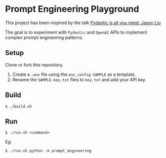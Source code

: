 # Prompt Engineering Playground

This project has been inspired by the talk [Pydantic is all you need: Jason Liu](https://www.youtube.com/watch?v=yj-wSRJwrrc)

The goal is to experiment with `Pydantic` and `OpenAI` APIs to implement complex prompt engineering patterns. 

## Setup

Clone or fork this repository.

1. Create a `.env` file using the `env_config-SAMPLE` as a template.
2. Rename the `SAMPLE-key.txt` files to `key.txt` and add your API key.

## Build

```
$ ./build.sh
```

## Run

```
$ ./run.sh <command>
```

Eg:
```
$ ./run.sh python -m prompt_engineering
```
